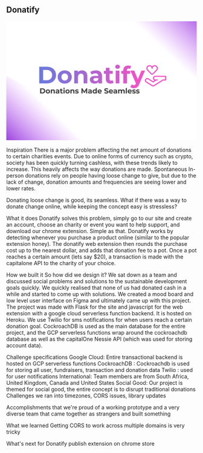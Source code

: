 ## Donatify

![Donatify](profile.png)

Inspiration
There is a major problem affecting the net amount of donations to certain charities events. Due to online forms of currency such as crypto, society has been quickly turning cashless, with these trends likely to increase. This heavily affects the way donations are made. Spontaneous In-person donations rely on people having loose change to give, but due to the lack of change, donation amounts and frequencies are seeing lower and lower rates.

Donating loose change is good, its seamless. What if there was a way to donate change online, while keeping the concept easy is stressless?

What it does
Donatify solves this problem, simply go to our site and create an account, choose an charity or event you want to help support, and download our chrome extension. Simple as that. Donatify works by detecting whenever you purchase a product online (similar to the popular extension honey). The donatify web extension then rounds the purchase cost up to the nearest dollar, and adds that donation fee to a pot. Once a pot reaches a certain amount (lets say $20), a transaction is made with the capitalone API to the charity of your choice.

How we built it
So how did we design it? We sat down as a team and discussed social problems and solutions to the sustainable development goals quickly. We quickly realised that none of us had donated cash in a while and started to come up with solutions. We created a mood board and low level user interface on Figma and ultimately came up with this project. The project was made with Flask for the site and javascript for the web extension with a google cloud serverless function backend. It is hosted on Heroku. We use Twilio for sms notifications for when users reach a certain donation goal. CockroachDB is used as the main database for the entire project, and the GCP serverless functions wrap around the cockroachdb database as well as the capitalOne Nessie API (which was used for storing account data).

Challenge specifications
Google Cloud: Entire transactional backend is hosted on GCP serverless functions
CockroachDB : Cockroachdb is used for storing all user, fundraisers, transaction and donation data
Twilio : used for user notifications
International: Team members are from South Africa, United Kingdom, Canada and United States
Social Good: Our project is themed for social good, the entire concept is to disrupt traditional donations
Challenges we ran into
timezones, CORS issues, library updates

Accomplishments that we're proud of
a working prototype and a very diverse team that came together as strangers and built something

What we learned
Getting CORS to work across multiple domains is very tricky

What's next for Donatify
publish extension on chrome store
